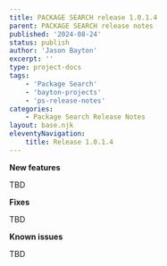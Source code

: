 ```yaml
---
title: PACKAGE SEARCH release 1.0.1.4
parent: PACKAGE SEARCH release notes
published: '2024-08-24'
status: publish
author: 'Jason Bayton'
excerpt: ''
type: project-docs
tags: 
    - 'Package Search'
    - 'bayton-projects'
    - 'ps-release-notes'
categories: 
    - Package Search Release Notes
layout: base.njk
eleventyNavigation: 
    title: Release 1.0.1.4
---
```


**New features**

TBD
  
**Fixes**

TBD

**Known issues**

TBD